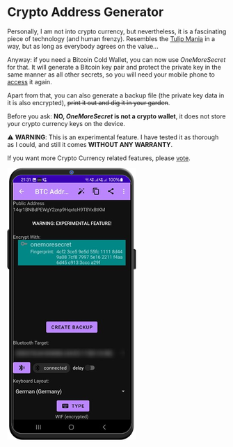 # Crypto Address Generator

Personally, I am not into crypto currency, but nevertheless, it is a fascinating piece of technology (and human frenzy). Resembles the [Tulip Mania](https://en.wikipedia.org/wiki/Tulip_mania) in a way, but as long as everybody agrees on the value...

Anyway: if you need a Bitcoin Cold Wallet, you can now use *OneMoreSecret* for that. It will generate a Bitcoin key pair and protect the private key in the same manner as all other secrets, so you will need your mobile phone to [access](./crypto_address.md) it again. 

Apart from that, you can also generate a backup file (the private key data in it is also encrypted), ~~print it out and dig it in your garden~~.

Before you ask: **NO, *OneMoreSecret* is not a crypto wallet**, it does not store your crypto currency keys on the device. 

⚠️ **WARNING**: This is an experimental feature. I have tested it as thorough as I could, and still it comes **WITHOUT ANY WARRANTY**. 

If you want more Crypto Currency related features, please [vote](https://github.com/stud0709/OneMoreSecret/issues/21).

![Crypto Address Generator](./readme_images/crypto_address_generator.png)